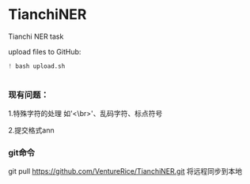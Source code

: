 # TianchiNER
Tianchi NER task

upload files to GitHub: 

```python
! bash upload.sh
```

```python

```

<!-- #region -->
### 现有问题：

1.特殊字符的处理 如'<\br>'、乱码字符、标点符号

2.提交格式ann


### git命令

git pull  https://github.com/VentureRice/TianchiNER.git 将远程同步到本地

<!-- #endregion -->

```python

```
